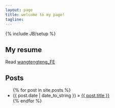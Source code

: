 ```yaml
---
layout: page
title: welcome to my page!
tagline: 
---
```

{% include JB/setup %}



## My resume

Read [wangtengteng_FE](http://wangtengteng.qiniudn.com/Wangtengteng_FEResume.pdf)

    
##  Posts


<ul class="posts">
  {% for post in site.posts %}
    <li><span>{{ post.date | date_to_string }}</span> &raquo; <a href="{{ BASE_PATH }}{{ post.url }}">{{ post.title }}</a></li>
  {% endfor %}
</ul>




